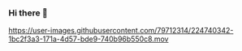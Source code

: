 ### Hi there 👋



https://user-images.githubusercontent.com/79712314/224740342-1bc2f3a3-171a-4d57-bde9-740b96b550c8.mov


<!--
**moein-bld/moein-bld** is a ✨ _special_ ✨ repository because its `README.md` (this file) appears on your GitHub profile.

Here are some ideas to get you started:

- 🔭 I’m currently working on ...
- 🌱 I’m currently learning ...
- 👯 I’m looking to collaborate on ...
- 🤔 I’m looking for help with ...
- 💬 Ask me about ...
- 📫 How to reach me: ...
- 😄 Pronouns: ...
- ⚡ Fun fact: ...
-->
